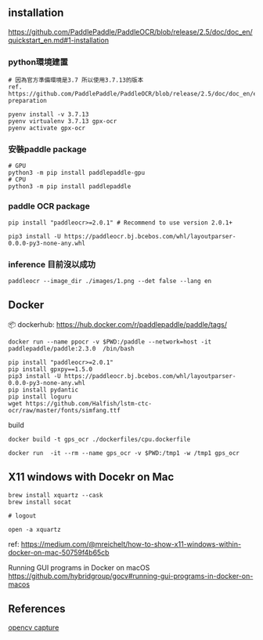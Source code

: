 ## installation
https://github.com/PaddlePaddle/PaddleOCR/blob/release/2.5/doc/doc_en/quickstart_en.md#1-installation

### python環境建置
```
# 因為官方準備環境是3.7 所以使用3.7.13的版本
ref. https://github.com/PaddlePaddle/PaddleOCR/blob/release/2.5/doc/doc_en/environment_en.md#environment-preparation

pyenv install -v 3.7.13
pyenv virtualenv 3.7.13 gpx-ocr
pyenv activate gpx-ocr
```

### 安裝paddle package
```
# GPU
python3 -m pip install paddlepaddle-gpu
# CPU
python3 -m pip install paddlepaddle
```

### paddle OCR package

```
pip install "paddleocr>=2.0.1" # Recommend to use version 2.0.1+

pip3 install -U https://paddleocr.bj.bcebos.com/whl/layoutparser-0.0.0-py3-none-any.whl
```

### inference 目前沒以成功
```
paddleocr --image_dir ./images/1.png --det false --lang en
```


## Docker 
📦 dockerhub: https://hub.docker.com/r/paddlepaddle/paddle/tags/

```
docker run --name ppocr -v $PWD:/paddle --network=host -it   paddlepaddle/paddle:2.3.0  /bin/bash

pip install "paddleocr>=2.0.1"
pip install gpxpy==1.5.0
pip3 install -U https://paddleocr.bj.bcebos.com/whl/layoutparser-0.0.0-py3-none-any.whl
pip install pydantic
pip install loguru
wget https://github.com/Halfish/lstm-ctc-ocr/raw/master/fonts/simfang.ttf

```

build
```
docker build -t gps_ocr ./dockerfiles/cpu.dockerfile

docker run  -it --rm --name gps_ocr -v $PWD:/tmp1 -w /tmp1 gps_ocr
```

## X11 windows with Docekr on Mac

```
brew install xquartz --cask
brew install socat

# logout

open -a xquartz
```
ref:
    https://medium.com/@mreichelt/how-to-show-x11-windows-within-docker-on-mac-50759f4b65cb


Running GUI programs in Docker on macOS
    https://github.com/hybridgroup/gocv#running-gui-programs-in-docker-on-macos

## References
[opencv capture](https://medium.com/ching-i/python-opencv-%E8%AE%80%E5%8F%96%E9%A1%AF%E7%A4%BA%E5%8F%8A%E5%84%B2%E5%AD%98%E5%BD%B1%E5%83%8F-%E5%BD%B1%E7%89%87-ee3701c454da)